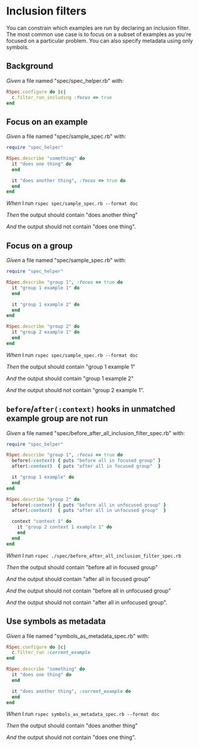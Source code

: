 # Inclusion filters

You can constrain which examples are run by declaring an inclusion filter.
  The most common use case is to focus on a subset of examples as you're focused
  on a particular problem. You can also specify metadata using only symbols.

## Background

_Given_ a file named "spec/spec_helper.rb" with:

```ruby
RSpec.configure do |c|
  c.filter_run_including :focus => true
end
```

## Focus on an example

_Given_ a file named "spec/sample_spec.rb" with:

```ruby
require "spec_helper"

RSpec.describe "something" do
  it "does one thing" do
  end

  it "does another thing", :focus => true do
  end
end
```

_When_ I run `rspec spec/sample_spec.rb --format doc`

_Then_ the output should contain "does another thing"

_And_ the output should not contain "does one thing".

## Focus on a group

_Given_ a file named "spec/sample_spec.rb" with:

```ruby
require "spec_helper"

RSpec.describe "group 1", :focus => true do
  it "group 1 example 1" do
  end

  it "group 1 example 2" do
  end
end

RSpec.describe "group 2" do
  it "group 2 example 1" do
  end
end
```

_When_ I run `rspec spec/sample_spec.rb --format doc`

_Then_ the output should contain "group 1 example 1"

_And_ the output should contain "group 1 example 2"

_And_ the output should not contain "group 2 example 1".

## `before`/`after(:context)` hooks in unmatched example group are not run

_Given_ a file named "spec/before_after_all_inclusion_filter_spec.rb" with:

```ruby
require "spec_helper"

RSpec.describe "group 1", :focus => true do
  before(:context) { puts "before all in focused group" }
  after(:context)  { puts "after all in focused group"  }

  it "group 1 example" do
  end
end

RSpec.describe "group 2" do
  before(:context) { puts "before all in unfocused group" }
  after(:context)  { puts "after all in unfocused group"  }

  context "context 1" do
    it "group 2 context 1 example 1" do
    end
  end
end
```

_When_ I run `rspec ./spec/before_after_all_inclusion_filter_spec.rb`

_Then_ the output should contain "before all in focused group"

_And_ the output should contain "after all in focused group"

_And_ the output should not contain "before all in unfocused group"

_And_ the output should not contain "after all in unfocused group".

## Use symbols as metadata

_Given_ a file named "symbols_as_metadata_spec.rb" with:

```ruby
RSpec.configure do |c|
  c.filter_run :current_example
end

RSpec.describe "something" do
  it "does one thing" do
  end

  it "does another thing", :current_example do
  end
end
```

_When_ I run `rspec symbols_as_metadata_spec.rb --format doc`

_Then_ the output should contain "does another thing"

_And_ the output should not contain "does one thing".
